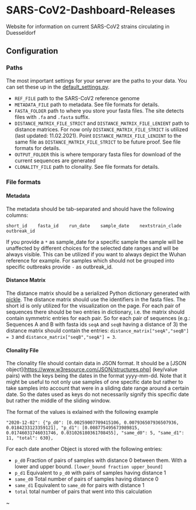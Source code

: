 # SARS-CoV2-Dashboard-Releases

Website for information on current SARS-CoV2 strains circulating in Duesseldorf

## Configuration

### Paths
The most important settings for your server are the paths to your data. You can set these up in the [default_settings.py](default_settings.py).
- `REF_FILE` path to the SARS-CoV2 reference genome
- `METADATA_FILE` path to metadata. See file formats for details.
- `FASTA_FOLDER` path to where you store your fasta files. The site detects files with `.fa` and `.fasta` suffix.
- `DISTANCE_MATRIX_FILE_STRICT` and `DISTANCE_MATRIX_FILE_LENIENT` path to distance matrices. For now only `DISTANCE_MATRIX_FILE_STRICT` is utilized (last updated: 11.02.2021). Point `DISTANCE_MATRIX_FILE_LENIENT` to the same file as `DISTANCE_MATRIX_FILE_STRICT` to be future proof. See file formats for details.
- `OUTPUT_FOLDER` this is where temporary fasta files for download of the current sequences are generated
- `CLONALITY_FILE` path to clonality. See file formats for details.

### File formats

#### Metadata
The metadata should be tab-separated and should have the following columns:
```
short_id    fasta_id    run_date    sample_date    nextstrain_clade    outbreak_id
```
If you provide a `*` as sample_date for a specific sample the sample will be unaffected by different choices for the selected date ranges and will be always visible. This can be utilized if you want to always depict the Wuhan reference for example. For samples which should not be grouped into specific outbreaks provide `-` as outbreak_id.


#### Distance Matrix
The distance matrix should be a serialized Python dictionary generated with [pickle](https://docs.python.org/3/library/pickle.html). The distance matrix should use the identifiers in the fasta files. The short id is only utilized for the visualization on the page. For each pair of sequences there should be two entries in dictionary, i.e. the matrix should contain symmetric entries for each pair. So for each pair of sequences (e.g.: Sequences A and B with fasta ids `seqA` and `seqB` having a distance of 3) the distance matrix should contain the entries: `distance_matrix["seqA","seqB"] = 3` and `distance_matrix["seqB","seqA"] = 3`. 

#### Clonality File
The clonality file should contain data in JSON format. It should be a [JSON object](https://www.w3resource.com/JSON/structures.php] (key/value pairs) with the keys being the dates in the format yyyy-mm-dd. Note that it might be useful to not only use samples of one specific date but rather to take samples into account that were in a sliding date range around a certain date. So the dates used as keys do not necessarily signify this specific date but rather the middle of the sliding window. 

The format of the values is exlained with the following example
```
"2020-12-02": {"p_d0": [0.00259007709415106, 0.007936507936507936, 0.0184233123359121], "p_d1": [0.008775495673989815, 0.01746031746031746, 0.031026180361708455], "same_d0": 5, "same_d1": 11, "total": 630},
```
For each date another Object is stored with the following entries:
- `p_d0` Fraction of pairs of samples with distance 0 between them. With a lower and upper bound. `[lower_bound fraction upper_bound]`
- `p_d1` Equivalent to `p_d0` with pairs of samples having distance 1
- `same_d0` Total number of pairs of samples having distance 0
- `same_d1` Equivalent to `same_d0` for pairs with distance 1
- `total` total number of pairs that went into this calculation

~                                                          
